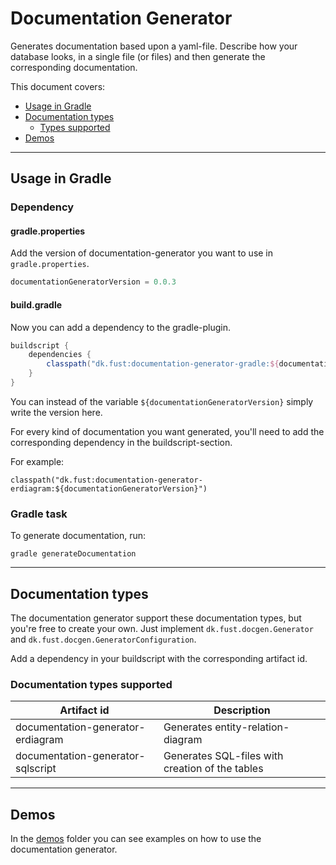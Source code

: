 # Documentation Generator

Generates documentation based upon a yaml-file.
Describe how your database looks, in a single file (or files) and then generate the corresponding documentation.

This document covers:
- [Usage in Gradle](#usage-in-gradle)
- [Documentation types](#documentation-types)
  - [Types supported](#types-supported)
- [Demos](#demos)

---

## Usage in Gradle

### Dependency

#### gradle.properties
Add the version of documentation-generator you want to use in `gradle.properties`.
```groovy
documentationGeneratorVersion = 0.0.3
```

#### build.gradle
Now you can add a dependency to the gradle-plugin.
```groovy
buildscript {
    dependencies {
        classpath("dk.fust:documentation-generator-gradle:${documentationGeneratorVersion}")
    }
}
```
You can instead of the variable `${documentationGeneratorVersion}` simply write the version here.

For every kind of documentation you want generated, you'll need to add the corresponding dependency in the buildscript-section.

For example: 
```
classpath("dk.fust:documentation-generator-erdiagram:${documentationGeneratorVersion}")
```

### Gradle task

To generate documentation, run:
```shell
gradle generateDocumentation
```


---

## Documentation types

The documentation generator support these documentation types, but you're free to create your own. 
Just implement `dk.fust.docgen.Generator` and `dk.fust.docgen.GeneratorConfiguration`.

Add a dependency in your buildscript with the corresponding artifact id.

### Documentation types supported

| Artifact id                       | Description                                     |
|-----------------------------------|-------------------------------------------------|
| documentation-generator-erdiagram | Generates entity-relation-diagram               |
| documentation-generator-sqlscript | Generates SQL-files with creation of the tables |


---

## Demos

In the [demos](demos) folder you can see examples on how to use the documentation generator.
